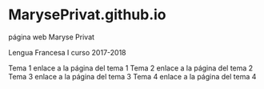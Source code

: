 # MarysePrivat.github.io
página web
Maryse Privat

Lengua Francesa I
curso 2017-2018

Tema 1
enlace a la página del tema 1
Tema 2
enlace a la página del tema 2
Tema 3
enlace a la página del tema 3
Tema 4
enlace a la página del tema 4
